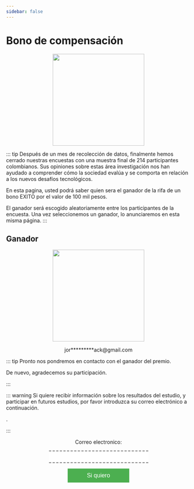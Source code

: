 ```yaml
---
sidebar: false
---
```

# Bono de compensación

<p align="center">
<img src="/images/VR.svg"  max-height=100% height=250px class="center">
</p>

::: tip Después de un mes de recolección de datos, finalmente hemos cerrado nuestras encuestas con una muestra final de 214 participantes colombianos. Sus opiniones sobre estas área investigación nos han ayudado a comprender cómo la sociedad evalúa y se comporta en relación a los nuevos desafíos tecnológicos.  

En esta pagina, usted podrá saber quien sera el ganador de la rifa de un bono EXITO por el valor de 100 mil pesos.

El ganador será escogido aleatoriamente entre los participantes de la encuesta. Una vez seleccionemos un ganador, lo anunciaremos en esta misma página.
:::

##  Ganador
<p align="center">
<img src="/images/user.svg"  max-height=100% height=250px class="center">
<p align="center">
jor*********ack@gmail.com
</p>
</p>





::: tip Pronto nos pondremos en contacto con el ganador del premio.

De nuevo, agradecemos su participación.

:::

::: warning Si quiere recibir información sobre los resultados del estudio, y participar en futuros estudios, por favor introduzca su correo electrónico a continuación.

.

:::

<form action="/research/" netlify align="center">
  <label for="mail">Correo electronico:</label><br>
  <input type="text" id="mail" name="mail" value=""><br>
  <input type="submit" value="Si quiero" id="button1">
</form>

<style>
#button1 {  background-color: #4CAF50; /* Green */
  border: none;
  color: white;
  padding: 10px 52px;
  text-align: center;
  text-decoration: none;
  display: inline-block;
  font-size: 16px;
  }

#mail { 

  border-style: dashed none dashed none;
  color: black;
  padding: 6px 32px;
  text-align: center;
    margin: 15px;
  display: inline-block;
  font-size: 16px;}
</style>